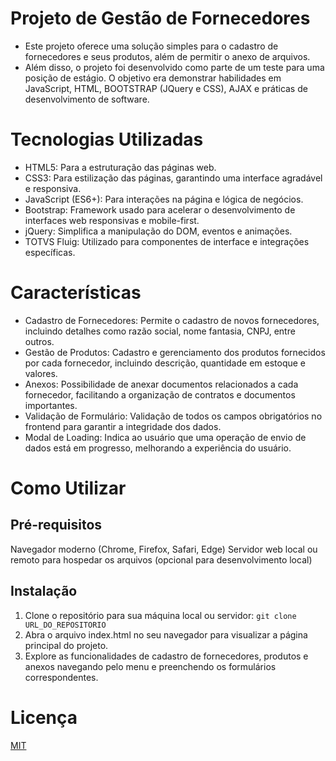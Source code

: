 # Projeto de Gestão de Fornecedores

- Este projeto oferece uma solução simples para o cadastro de fornecedores e seus produtos, além de permitir o anexo de arquivos.
- Além disso, o projeto foi desenvolvido como parte de um teste para uma posição de estágio. O objetivo era demonstrar habilidades em JavaScript, HTML, BOOTSTRAP (JQuery e CSS), AJAX  e práticas de desenvolvimento de software.

# Tecnologias Utilizadas
- HTML5: Para a estruturação das páginas web.
- CSS3: Para estilização das páginas, garantindo uma interface agradável e responsiva.
- JavaScript (ES6+): Para interações na página e lógica de negócios.
- Bootstrap: Framework usado para acelerar o desenvolvimento de interfaces web responsivas e mobile-first.
- jQuery: Simplifica a manipulação do DOM, eventos e animações.
- TOTVS Fluig: Utilizado para componentes de interface e integrações específicas.

# Características
- Cadastro de Fornecedores: Permite o cadastro de novos fornecedores, incluindo detalhes como razão social, nome fantasia, CNPJ, entre outros.
- Gestão de Produtos: Cadastro e gerenciamento dos produtos fornecidos por cada fornecedor, incluindo descrição, quantidade em estoque e valores.
- Anexos: Possibilidade de anexar documentos relacionados a cada fornecedor, facilitando a organização de contratos e documentos importantes.
- Validação de Formulário: Validação de todos os campos obrigatórios no frontend para garantir a integridade dos dados.
- Modal de Loading: Indica ao usuário que uma operação de envio de dados está em progresso, melhorando a experiência do usuário.

# Como Utilizar
## Pré-requisitos
Navegador moderno (Chrome, Firefox, Safari, Edge)
Servidor web local ou remoto para hospedar os arquivos (opcional para desenvolvimento local)

## Instalação
1. Clone o repositório para sua máquina local ou servidor:
`git clone URL_DO_REPOSITORIO`
3. Abra o arquivo index.html no seu navegador para visualizar a página principal do projeto.
4. Explore as funcionalidades de cadastro de fornecedores, produtos e anexos navegando pelo menu e preenchendo os formulários correspondentes.

# Licença
[MIT](LICENSE.md)
